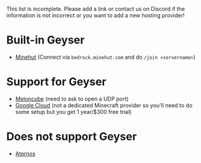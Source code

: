 This list is incomplete. Please add a link or contact us on Discord if the information is not incorrect or you want to add a new hosting provider!

# Built-in Geyser
* [Minehut](https://minehut.com/) (Connect via `bedrock.minehut.com` and do `/join <servername>`)

# Support for Geyser
* [Meloncube](https://www.meloncube.net/) (need to ask to open a UDP port)
* [Google Cloud](https://www.meloncube.net/) (not a dedicated Minecraft provider so you'll need to do some setup but you get 1 year/$300 free trial)

# Does not support Geyser
* [Aternos](https://aternos.org/)